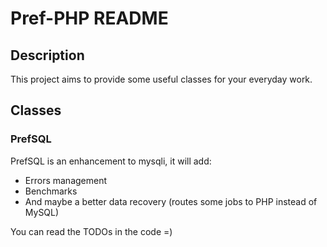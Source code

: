 Pref-PHP README
===============

Description
-----------
This project aims to provide some useful classes for your everyday work.

Classes
-------
### PrefSQL
PrefSQL is an enhancement to mysqli, it will add:
- Errors management
- Benchmarks
- And maybe a better data recovery (routes some jobs to PHP instead of MySQL)


You can read the TODOs in the code =)
